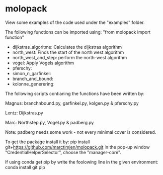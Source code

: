# molopack

View some examples of the code used under the "examples" folder.

The following functions can be imported using: "from molopack import function"
- dijkstras_algoritme: Calculates the dijkstras algorithm
- north_west: Finds the start of the north west algorithm
- north_west_and_step: perform the north-west algorithm
- vogel: Apply Vogels algorithm
- pferschy:
- simon_n_garfinkel:
- branch_and_bound:
- kolonne_generering:



The following scripts contianing the functions have been written by:

Magnus: branchnbound.py, garfinkel.py, kolgen.py & pferschy.py

Lentz: Dijkstras.py

Marc: Northstep.py, Vogel.py & padberg.py

Note: padberg needs some work - not every minimal cover is considered.


To get the package install it by:
pip install git+https://github.com/marctimjen/molopack.git
In the pop-up window "CredentialHelperSelector", choose the "manager-core".

If using conda get pip by write the foolowing line in the given environment:
conda install git pip
